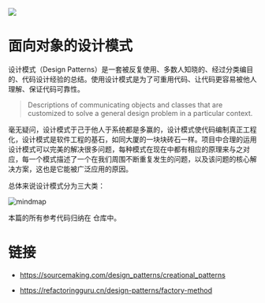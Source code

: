 ![](https://cdn-images-1.medium.com/max/2000/1*Vv0HNvRhU0ihKVaBIpDUww.jpeg)

# 面向对象的设计模式

设计模式（Design Patterns）是一套被反复使用、多数人知晓的、经过分类编目的、代码设计经验的总结。使用设计模式是为了可重用代码、让代码更容易被他人理解、保证代码可靠性。

> Descriptions of communicating objects and classes that are customized to solve a general design problem in a particular context.

毫无疑问，设计模式于己于他人于系统都是多赢的，设计模式使代码编制真正工程化，设计模式是软件工程的基石，如同大厦的一块块砖石一样。项目中合理的运用设计模式可以完美的解决很多问题，每种模式在现在中都有相应的原理来与之对应，每一个模式描述了一个在我们周围不断重复发生的问题，以及该问题的核心解决方案，这也是它能被广泛应用的原因。

总体来说设计模式分为三大类：

![mindmap](https://i.postimg.cc/Jz4vvTrm/image.png)

本篇的所有参考代码归纳在 []() 仓库中。

# 链接

- https://sourcemaking.com/design_patterns/creational_patterns

- https://refactoringguru.cn/design-patterns/factory-method
